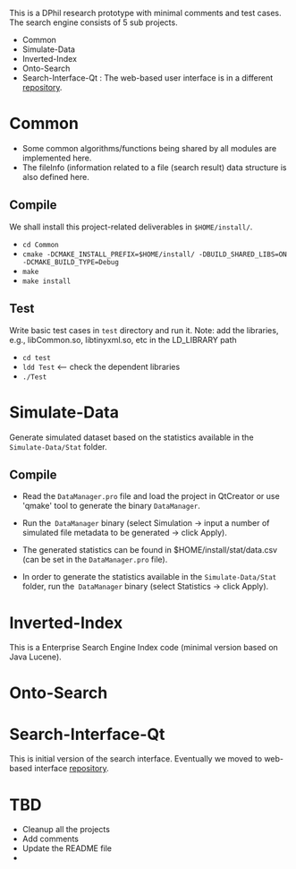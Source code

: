 This is a DPhil research prototype with minimal comments and test cases. 
The search engine consists of 5 sub projects. 
- Common
- Simulate-Data
- Inverted-Index
- Onto-Search
- Search-Interface-Qt : The web-based user interface is in a different [repository](https://github.com/saifulkhan/Search-Interface). 


# Common  

- Some common algorithms/functions being shared by all modules are implemented here. 
- The fileInfo (information related to a file (search result) data structure is also defined here.
 
	
## Compile 

We shall install this project-related deliverables in `$HOME/install/`. 

- `cd Common`
- `cmake -DCMAKE_INSTALL_PREFIX=$HOME/install/ -DBUILD_SHARED_LIBS=ON -DCMAKE_BUILD_TYPE=Debug `
- `make`
- `make install`

## Test 

Write basic test cases in `test` directory and run it. Note: add the libraries, e.g., libCommon.so, libtinyxml.so, etc in the LD_LIBRARY path

- `cd test`
- `ldd Test`  <-- check the dependent libraries
- `./Test`


# Simulate-Data
Generate simulated dataset based on the statistics available in the `Simulate-Data/Stat` folder.

## Compile

- Read the `DataManager.pro` file and load the project in QtCreator or use 'qmake' tool to generate the binary `DataManager`.

- Run the` DataManager` binary (select Simulation -> input a number of simulated file metadata to be generated -> click Apply). 

- The generated statistics can be found in $HOME/install/stat/data.csv (can be set in the `DataManager.pro` file).

- In order to generate the statistics available in the `Simulate-Data/Stat` folder, run the` DataManager` binary (select Statistics -> click Apply).   


# Inverted-Index

This is a Enterprise Search Engine Index code (minimal version based on Java Lucene). 

# Onto-Search


# Search-Interface-Qt
This is initial version of the search interface. Eventually we moved to web-based interface [repository](https://github.com/saifulkhan/Search-Interface). 

# TBD
- Cleanup all the projects
- Add comments
- Update the README file
-  
